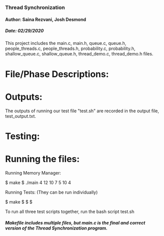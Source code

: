 ### Thread Synchronization
#### Author: Saina Rezvani, Josh Desmond
##### Date: 02/29/2020

This project includes the main.c, main.h, queue.c, queue.h, people_threads.c, people_threads.h, probability.c, probability.h, 
shallow_queue.c, shallow_queue.h, thread_demo.c, thread_demo.h files.

# File/Phase Descriptions: 




# Outputs:

The outputs of running our test file "test.sh" are recorded in the output file, test_output.txt.


# Testing:




# Running the files:

Running Memory Manager:

$ make
$ ./main 4 12 10 7 5 10 4


Running Tests: (They can be run individually)

$ make
$ 
$ 
$ 

To run all three test scripts together, run the bash script test.sh


##### Makefile includes multiple files, but main.c is the final and correct version of the Thread Synchronization program.
